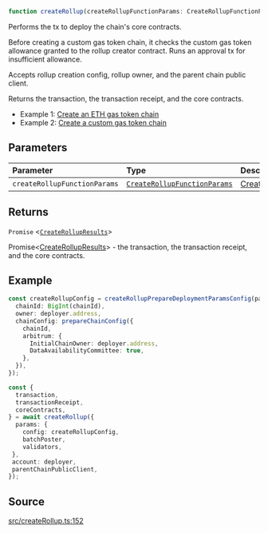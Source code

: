 ```ts
function createRollup(createRollupFunctionParams: CreateRollupFunctionParams): Promise<CreateRollupResults>
```

Performs the tx to deploy the chain's core contracts.

Before creating a custom gas token chain, it checks the custom gas
token allowance granted to the rollup creator contract. Runs an approval
tx for insufficient allowance.

Accepts rollup creation config, rollup owner, and the parent chain public client.

Returns the transaction, the transaction receipt, and the core contracts.

- Example 1: [Create an ETH gas token chain](https://github.com/OffchainLabs/arbitrum-orbit-sdk/blob/main/examples/create-rollup-eth/index.ts)
- Example 2: [Create a custom gas token chain](https://github.com/OffchainLabs/arbitrum-orbit-sdk/blob/main/examples/create-rollup-custom-fee-token/index.ts)

## Parameters

| Parameter | Type | Description |
| :------ | :------ | :------ |
| `createRollupFunctionParams` | [`CreateRollupFunctionParams`](../type-aliases/CreateRollupFunctionParams.md) | [CreateRollupFunctionParams](../type-aliases/CreateRollupFunctionParams.md) |

## Returns

`Promise` \<[`CreateRollupResults`](../type-aliases/CreateRollupResults.md)\>

Promise<[CreateRollupResults](../type-aliases/CreateRollupResults.md)> - the transaction, the transaction receipt, and the core contracts.

## Example

```ts
const createRollupConfig = createRollupPrepareDeploymentParamsConfig(parentChainPublicClient, {
  chainId: BigInt(chainId),
  owner: deployer.address,
  chainConfig: prepareChainConfig({
    chainId,
    arbitrum: {
      InitialChainOwner: deployer.address,
      DataAvailabilityCommittee: true,
    },
  }),
});

const {
  transaction,
  transactionReceipt,
  coreContracts,
} = await createRollup({
  params: {
    config: createRollupConfig,
    batchPoster,
    validators,
 },
 account: deployer,
 parentChainPublicClient,
});
```

## Source

[src/createRollup.ts:152](https://github.com/OffchainLabs/arbitrum-orbit-sdk/blob/efea61c53fc08d3a6a336315cc447bc7613aada5/src/createRollup.ts#L152)
